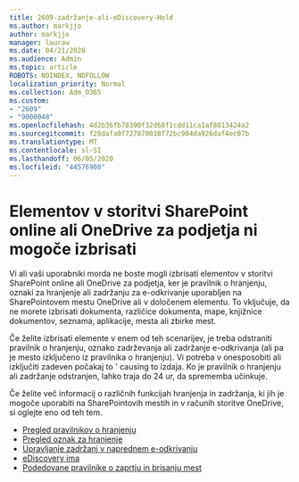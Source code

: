 ```yaml
---
title: 2609-zadržanje-ali-eDiscovery-Hold
ms.author: markjjo
author: markjjo
manager: lauraw
ms.date: 04/21/2020
ms.audience: Admin
ms.topic: article
ROBOTS: NOINDEX, NOFOLLOW
localization_priority: Normal
ms.collection: Adm_O365
ms.custom:
- "2609"
- "9000048"
ms.openlocfilehash: 4d2b36fb78390f32d68f1cdd11ca1af8013424a2
ms.sourcegitcommit: f28dafa0f727870038f72bc904da926daf4ec07b
ms.translationtype: MT
ms.contentlocale: sl-SI
ms.lasthandoff: 06/05/2020
ms.locfileid: "44576900"
---
```

# <a name="unable-to-delete-items-in-sharepoint-online-or-onedrive-for-business"></a>Elementov v storitvi SharePoint online ali OneDrive za podjetja ni mogoče izbrisati

Vi ali vaši uporabniki morda ne boste mogli izbrisati elementov v storitvi SharePoint online ali OneDrive za podjetja, ker je pravilnik o hranjenju, oznaki za hranjenje ali zadržanju za e-odkrivanje uporabljen na SharePointovem mestu OneDrive ali v določenem elementu. To vključuje, da ne morete izbrisati dokumenta, različice dokumenta, mape, knjižnice dokumentov, seznama, aplikacije, mesta ali zbirke mest. 

Če želite izbrisati elemente v enem od teh scenarijev, je treba odstraniti pravilnik o hranjenju, oznako zadrževanja ali zadržanje e-odkrivanja (ali pa je mesto izključeno iz pravilnika o hranjenju). Vi potreba v onesposobiti ali izključiti zadeven počakaj to ' causing to izdaja. Ko je pravilnik o hranjenju ali zadržanje odstranjen, lahko traja do 24 ur, da sprememba učinkuje. 

Če želite več informacij o različnih funkcijah hranjenja in zadržanja, ki jih je mogoče uporabiti na SharePointovih mestih in v računih storitve OneDrive, si oglejte eno od teh tem.

- [Pregled pravilnikov o hranjenju](https://docs.microsoft.com/microsoft-365/compliance/retention-policies)
- [Pregled oznak za hranjenje](https://docs.microsoft.com/microsoft-365/compliance/labels)
- [Upravljanje zadržanj v naprednem e-odkrivanju](https://docs.microsoft.com/microsoft-365/compliance/managing-holds)
- [eDiscovery ima](https://docs.microsoft.com/microsoft-365/compliance/ediscovery-cases#step-4-place-content-locations-on-hold)
- [Podedovane pravilnike o zaprtju in brisanju mest](https://support.office.com/article/Use-policies-for-site-closure-and-deletion-A8280D82-27FD-48C5-9ADF-8A5431208BA5)